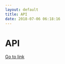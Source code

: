 ```yaml
---
layout: default
title: API
date: 2018-07-06 06:18:16
---
```


# API

[Go to link](https://api.com)

